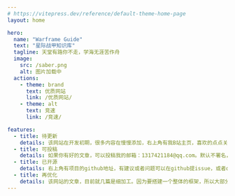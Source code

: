 ```yaml
---
# https://vitepress.dev/reference/default-theme-home-page
layout: home

hero:
  name: "Warframe Guide"
  text: "星际战甲知识库"
  tagline: 天堂有路你不走，学海无涯苦作舟
  image:
    src: /saber.png
    alt: 图片加载中
  actions:
    - theme: brand
      text: 优质网站
      link: /优质网站/
    - theme: alt
      text: 竞速
      link: /竞速/

features:
  - title: 待更新
    details: 该网站在开发初期，很多内容在慢慢添加，右上角有我B站主页，喜欢的点点关注。
  - title: 可投稿
    details: 如果你有好的文章，可以投稿我的邮箱：1317421184@qq.com。默认不署名，看作者意愿（文章入选有20稿费）。
  - title: 已开源
    details: 右上角有项目的github地址，有建议或者问题可以在github提issue，或者q群联系我。
  - title: 再优化
    details: 该网站的文章，目前就几篇是细加工。因为要搭建一个整体的框架，所以大部分文章都是赶工出来的，后续会慢慢给所有文章优化。
---
```


